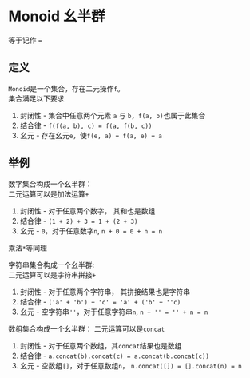 # Monoid 幺半群

等于记作 `=`

## 定义
`Monoid`是一个集合，存在二元操作`f`。  
集合满足以下要求
1. 封闭性 - 集合中任意两个元素 `a` 与 `b`，`f(a, b)`也属于此集合
2. 结合律 - `f(f(a, b), c) = f(a, f(b, c))`
3. 幺元 - 存在幺元`e`，使`f(e, a) = f(a, e) = a`

## 举例

数字集合构成一个幺半群：  
二元运算可以是加法运算`+`
1. 封闭性 - 对于任意两个数字， 其和也是数组
2. 结合律 - `(1 + 2) + 3 = 1 + (2 + 3)`
3. 幺元 - `0`，对于任意数字`n`, `n + 0 = 0 + n = n`  

乘法`*`等同理

字符串集合构成一个幺半群:  
二元运算可以是字符串拼接`+`
1. 封闭性 - 对于任意两个字符串， 其拼接结果也是字符串
2. 结合律 - `('a' + 'b') + 'c' = 'a' + ('b' + ''c)`
3. 幺元 - 空字符串`''`，对于任意字符串`n`, `n + '' = '' + n = n`  

数组集合构成一个幺半群：
二元运算可以是`concat`
1. 封闭性 - 对于任意两个数组，其`concat`结果也是数组
2. 结合律 - `a.concat(b).concat(c) = a.concat(b.concat(c))`
3. 幺元 - 空数组`[]`，对于任意数组`n`， `n.concat([]) = [].concat(n) = n`
